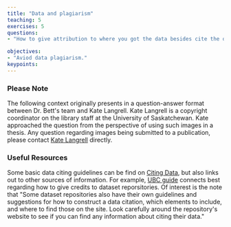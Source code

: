 ```yaml
---
title: "Data and plagiarism"
teaching: 5
exercises: 5
questions:
- "How to give attribution to where you got the data besides cite the original author?"

objectives:
- "Aviod data plagiarism."
keypoints:
---
```


### Please Note
The following context originally presents in a question-answer format between Dr. Bett's team and Kate Langrell. Kate Langrell is a copyright coordinator on the library staff at the University of Saskatchewan. Kate approached the question from the perspective of using such images in a thesis. Any question regarding images being submitted to a publication, please contact [Kate Langrell](https://library.usask.ca/copyright/about-us/kate-langrell.php) directly. 

### Useful Resources 
Some basic data citing guidelines can be find on [Citing Data](https://libguides.usask.ca/data-guide/citation), but also links out to other sources of information. For example, [ UBC guide](https://guides.library.ubc.ca/c.php?g=707463&p=5035505) connects best regarding how to give credits to dataset reporsitories. Of interest is the note that "Some dataset repositories also have their own guidelines and suggestions for how to construct a data citation, which elements to include, and where to find those on the site. Look carefully around the repository's website to see if you can find any information about citing their data."

